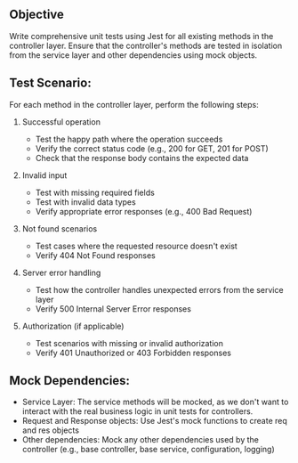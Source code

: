 ## Objective
Write comprehensive unit tests using Jest for all existing methods in the controller layer. Ensure that the controller's methods are tested in isolation from the service layer and other dependencies using mock objects.

## Test Scenario: 
For each method in the controller layer, perform the following steps:
1. Successful operation
   - Test the happy path where the operation succeeds
   - Verify the correct status code (e.g., 200 for GET, 201 for POST)
   - Check that the response body contains the expected data

2. Invalid input
   - Test with missing required fields
   - Test with invalid data types
   - Verify appropriate error responses (e.g., 400 Bad Request)

3. Not found scenarios
   - Test cases where the requested resource doesn't exist
   - Verify 404 Not Found responses

4. Server error handling
   - Test how the controller handles unexpected errors from the service layer
   - Verify 500 Internal Server Error responses

5. Authorization (if applicable)
   - Test scenarios with missing or invalid authorization
   - Verify 401 Unauthorized or 403 Forbidden responses

## Mock Dependencies:
- Service Layer: The service methods will be mocked, as we don't want to interact with the real business logic in unit tests for controllers.
- Request and Response objects: Use Jest's mock functions to create req and res objects
- Other dependencies: Mock any other dependencies used by the controller (e.g., base controller, base service, configuration, logging)



